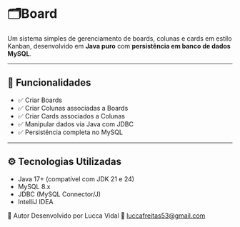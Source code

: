 # 🗂️Board

Um sistema simples de gerenciamento de boards, colunas e cards em estilo Kanban, desenvolvido em **Java puro** com **persistência em banco de dados MySQL**.

---

## 📌 Funcionalidades

- ✅ Criar Boards
- ✅ Criar Colunas associadas a Boards
- ✅ Criar Cards associados a Colunas
- ✅ Manipular dados via Java com JDBC
- ✅ Persistência completa no MySQL

---

## ⚙️ Tecnologias Utilizadas

- Java 17+ (compatível com JDK 21 e 24)
- MySQL 8.x
- JDBC (MySQL Connector/J)
- IntelliJ IDEA

📌 Autor
Desenvolvido por Lucca Vidal
📧 luccafreitas53@gmail.com

